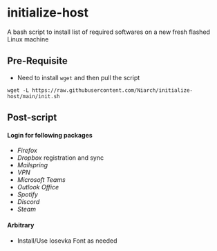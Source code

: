 # initialize-host
A bash script to install list of required softwares on a new fresh flashed Linux machine

## Pre-Requisite

- Need to install `wget` and then pull the script

```
wget -L https://raw.githubusercontent.com/Niarch/initialize-host/main/init.sh
```

## Post-script

#### Login for following packages

- *Firefox*
- *Dropbox* registration and sync
- *Mailspring*
- *VPN*
- *Microsoft Teams*
- *Outlook Office*
- *Spotify*
- *Discord*
- *Steam*

#### Arbitrary

- Install/Use Iosevka Font as needed
